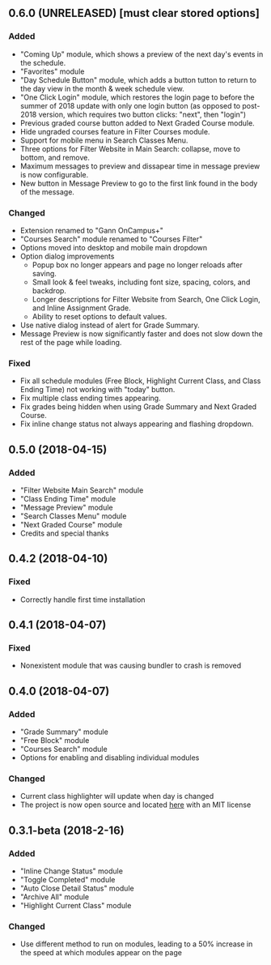 ## 0.6.0 (UNRELEASED) [must clear stored options]
### Added
- "Coming Up" module, which shows a preview of the next day's events in the schedule.
- "Favorites" module
- "Day Schedule Button" module, which adds a button tutton to return to the day view in the month & week schedule view.
- "One Click Login" module, which restores the login page to before the summer of 2018 update with only one login button (as opposed to post-2018 version, which requires two button clicks: "next", then "login")
- Previous graded course button added to Next Graded Course module.
- Hide ungraded courses feature in Filter Courses module.
- Support for mobile menu in Search Classes Menu.
- Three options for Filter Website in Main Search: collapse, move to bottom, and remove.
- Maximum messages to preview and dissapear time in message preview is now configurable.
- New button in Message Preview to go to the first link found in the body of the message.

### Changed
- Extension renamed to "Gann OnCampus+"
- "Courses Search" module renamed to "Courses Filter"
- Options moved into desktop and mobile main dropdown
- Option dialog improvements
  - Popup box no longer appears and page no longer reloads after saving.
  - Small look & feel tweaks, including font size, spacing, colors, and backdrop.
  - Longer descriptions for Filter Website from Search, One Click Login, and Inline Assignment Grade.
  - Ability to reset options to default values.
- Use native dialog instead of alert for Grade Summary.
- Message Preview is now significantly faster and does not slow down the rest of the page while loading.

### Fixed
- Fix all schedule modules (Free Block, Highlight Current Class, and Class Ending Time) not working with "today" button.
- Fix multiple class ending times appearing.
- Fix grades being hidden when using Grade Summary and Next Graded Course.
- Fix inline change status not always appearing and flashing dropdown.

## 0.5.0 (2018-04-15)
### Added
- "Filter Website Main Search" module
- "Class Ending Time" module
- "Message Preview" module
- "Search Classes Menu" module
- "Next Graded Course" module
- Credits and special thanks

## 0.4.2 (2018-04-10)
### Fixed
- Correctly handle first time installation

## 0.4.1 (2018-04-07)
### Fixed
- Nonexistent module that was causing bundler to crash is removed

## 0.4.0 (2018-04-07)
### Added
- "Grade Summary" module
- "Free Block" module
- "Courses Search" module
- Options for enabling and disabling individual modules

### Changed
- Current class highlighter will update when day is changed
- The project is now open source and located [here](https://github.com/matankb/gann-oncampus-plus) with an MIT license

## 0.3.1-beta (2018-2-16)
### Added
- "Inline Change Status" module
- "Toggle Completed" module
- "Auto Close Detail Status" module
- "Archive All" module
- "Highlight Current Class" module

### Changed
- Use different method to run on modules, leading to a 50% increase in the speed at which modules appear on the page